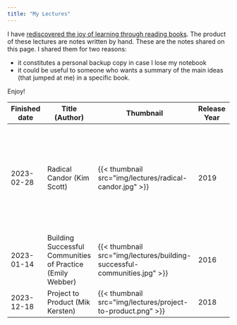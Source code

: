 ```yaml
---
title: "My Lectures"
---
```


I have [rediscovered the joy of learning through reading
books](/posts/2022/08/overcoming-learning-anxiety/). The product of
these lectures are notes written by hand. These are the notes shared on
this page. I shared them for two reasons:

- it constitutes a personal backup copy in case I lose my notebook
- it could be useful to someone who wants a summary of the main ideas
  (that jumped at me) in a specific book.

Enjoy!


| Finished date | Title (Author) | Thumbnail | Release Year | My Notes | My rating |
| ---- | ---- |--------- | ----- | ------ | ----- |
| 2023-02-28 | Radical Candor (Kim Scott) | {{< thumbnail src="img/lectures/radical-candor.jpg" >}}| 2019 | [Link](/lectures/radical-candor-notes.pdf)| 5 / 5 -- Essential reading for anyone who has to interact with a manager or employees on a daily basis! |
| 2023-01-14 | Building Successful Communities of Practice (Emily Webber) | {{< thumbnail src="img/lectures/building-successful-communities.jpg" >}}| 2016 | [Link](/lectures/building-successful-communities.pdf) | 4 / 5 |
| 2023-12-18 | Project to Product (Mik Kersten) | {{< thumbnail src="img/lectures/project-to-product.png" >}}| 2018 | [Link](/lectures/project-to-product.pdf) | 4.5 / 5 |
